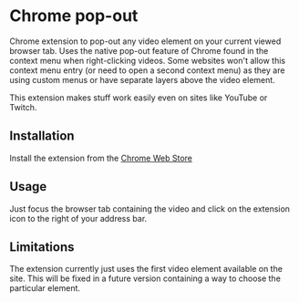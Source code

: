 # Chrome pop-out
Chrome extension to pop-out any video element on your current viewed browser tab.
Uses the native pop-out feature of Chrome found in the context menu when right-clicking videos.
Some websites won't allow this context menu entry (or need to open a second context menu) as they are using custom menus or have separate layers above the video element.

This extension makes stuff work easily even on sites like YouTube or Twitch.

## Installation
Install the extension from the [Chrome Web Store](https://chrome.google.com/webstore/detail/chrome-pop-out/jcgacckndmapfdcccebjlhglchkbfkjk?authuser=2)

## Usage
Just focus the browser tab containing the video and click on the extension icon to the right of your address bar.

## Limitations
The extension currently just uses the first video element available on the site.
This will be fixed in a future version containing a way to choose the particular element.